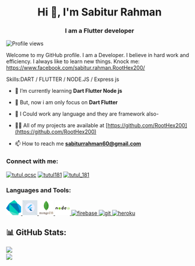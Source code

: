 


<h1 align="center">Hi 👋, I'm Sabitur Rahman</h1>
<h3 align="center">I am a Flutter developer</h3>

![Profile views](https://gpvc.arturio.dev/sabiturrahmanRootHex200) 

Welcome to my GitHub profile. I am a Developer. I believe in hard work
and efficiency. I always like to learn new things.
Knock me: https://www.facebook.com/sabitur.rahman.RootHex200/

Skills:DART / FLUTTER / NODE.JS / Express js
 


- 🌱 I’m currently learning **Dart Flutter Node js**

- 👀 But, now i am only focus on **Dart Flutter**

- 🙂 I Could work any language and they are framework also-

- 👨‍💻 All of my projects are available at [https://github.com/RootHex200](https://github.com/RootHex200)

- 📫 How to reach me **sabiturrahman60@gmail.com**

<h3 align="left">Connect with me:</h3>
<p align="left">
<a href="https://www.facebook.com/sabitur.rahman.RootHex200/" target="blank"><img align="center" src="https://raw.githubusercontent.com/rahuldkjain/github-profile-readme-generator/master/src/images/icons/Social/facebook.svg" alt="tutul.qcsc" height="30" width="40" /></a>
<a href="https://twitter.com/SabiturRahman10?t=Ws87oEsPwQKwW75orv9AwA&s=09&fbclid=IwAR0-81TDzTyrnsaN46bc19Hp2-b2YJPHBGyAB8HEq_OzjFkTjMHzGQYUL2o" target="blank"><img align="center" src="https://raw.githubusercontent.com/rahuldkjain/github-profile-readme-generator/master/src/images/icons/Social/twitter.svg" alt="tutul181" height="30" width="40" /></a>
<a href="https://www.instagram.com/sabitur.rahman.790/" target="blank"><img align="center" src="https://raw.githubusercontent.com/rahuldkjain/github-profile-readme-generator/master/src/images/icons/Social/instagram.svg" alt="tutul_181" height="30" width="40" /></a>
<!-- <a href="https://www.behance.net/harun181" target="blank"><img align="center" src="https://raw.githubusercontent.com/rahuldkjain/github-profile-readme-generator/master/src/images/icons/Social/behance.svg" alt="harun181" height="30" width="40" /></a> -->
</p>

<h3 align="left">Languages and Tools:</h3>
<p align="left"> 
<a href="" target="_blank"> <img src="https://github.com/RootHex200/RootHex200/blob/main/index.png" alt="Dart" width="40" height="40"/> </a> 
<a href="" target="_blank"> <img src="https://github.com/RootHex200/RootHex200/blob/main/63714494-c4d9c880-c7f6-11e9-8940-5a9636ecba36.png" alt="Flutter" width="40" height="40"/> </a>
<a href="https://www.mongodb.com/" target="_blank"> <img src="https://raw.githubusercontent.com/devicons/devicon/master/icons/mongodb/mongodb-original-wordmark.svg" alt="mongodb" width="40" height="40"/> </a> 
<a href="https://nodejs.org" target="_blank"> <img src="https://raw.githubusercontent.com/devicons/devicon/master/icons/nodejs/nodejs-original-wordmark.svg" alt="nodejs" width="40" height="40"/> </a>
<a href="https://firebase.google.com/" target="_blank"> <img src="https://www.vectorlogo.zone/logos/firebase/firebase-icon.svg" alt="firebase" width="40" height="40"/> </a> 
<a href="https://git-scm.com/" target="_blank"> <img src="https://www.vectorlogo.zone/logos/git-scm/git-scm-icon.svg" alt="git" width="40" height="40"/> </a> 
<a href="https://heroku.com" target="_blank"> <img src="https://www.vectorlogo.zone/logos/heroku/heroku-icon.svg" alt="heroku" width="40" height="40"/> </a>
<!-- <a href="https://www.adobe.com/in/products/illustrator.html" target="_blank"> <img src="https://www.vectorlogo.zone/logos/adobe_illustrator/adobe_illustrator-icon.svg" alt="illustrator" width="40" height="40"/> </a> 
<a href="https://www.photoshop.com/en" target="_blank"> <img src="https://raw.githubusercontent.com/devicons/devicon/master/icons/photoshop/photoshop-line.svg" alt="photoshop" width="40" height="40"/> </a> 
</p> -->
 
 ## 📊 GitHub Stats:
![](https://github-readme-stats.vercel.app/api?username=RootHex200&theme=dark&hide_border=true&include_all_commits=50&count_private=true)<br/>
![](https://github-readme-stats.vercel.app/api/top-langs/?username=RootHex200&theme=dark&hide_border=true&include_all_commits=true&count_private=true&layout=compact)


